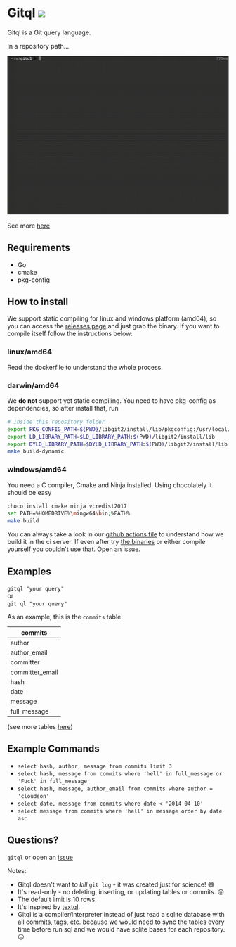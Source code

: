 Gitql ![](https://github.com/cloudson/gitql/workflows/CI/badge.svg)
===============

Gitql is a Git query language.

In a repository path...

![how to use](howtouse.gif)

See more [here](https://asciinema.org/a/97094)

## Requirements 
- Go  
- cmake  
- pkg-config  

## How to install

We support static compiling for linux and windows platform (amd64), so you can access the [releases page](https://github.com/cloudson/gitql/releases) and just grab the binary. If you want to compile itself follow the instructions below: 

### linux/amd64 

Read the dockerfile to understand the whole process. 

### darwin/amd64

We **do not** support yet static compiling. You need to have pkg-config as dependencies, so after install that, run

```bash
# Inside this repository folder
export PKG_CONFIG_PATH=${PWD}/libgit2/install/lib/pkgconfig:/usr/local/opt/openssl/lib/pkgconfig
export LD_LIBRARY_PATH=$LD_LIBRARY_PATH:$(PWD)/libgit2/install/lib
export DYLD_LIBRARY_PATH=$DYLD_LIBRARY_PATH:$(PWD)/libgit2/install/lib
make build-dynamic
```

### windows/amd64

You need a C compiler, Cmake and Ninja installed. Using chocolately it should be easy 

```bash
choco install cmake ninja vcredist2017
set PATH=%HOMEDRIVE%\mingw64\bin;%PATH%
make build
```

You can always take a look in our [github actions file](./.github/workflows/ci.yml) to understand
how we build it in the ci server. If even after try [the binaries](https://github.com/cloudson/gitql/releases) or either compile yourself you couldn't use that. Open an issue. 

## Examples 

`gitql "your query" `   
or   
`git ql "your query" `


As an example, this is the `commits` table:

| commits |
| ---------|
| author |
| author_email |
| committer |
| committer_email |
| hash |
| date |
| message |
| full_message |

(see more tables [here](tables.md))

## Example Commands
* `select hash, author, message from commits limit 3`  
* `select hash, message from commits where 'hell' in full_message or 'Fuck' in full_message`  
* `select hash, message, author_email from commits where author = 'cloudson'`  
* `select date, message from commits where date < '2014-04-10' `  
* `select message from commits where 'hell' in message order by date asc`

## Questions?

`gitql` or open an [issue](https://github.com/cloudson/gitql/issues)

Notes:
* Gitql doesn't want to _kill_ `git log` - it was created just for science! :sweat_smile:
* It's read-only - no deleting, inserting, or updating tables or commits. :stuck_out_tongue_closed_eyes:
* The default limit is 10 rows.
* It's inspired by [textql](https://github.com/dinedal/textql).
* Gitql is a compiler/interpreter instead of just read a sqlite database with all commits, tags, etc. because we would need to sync the tables every time before run sql and we would have sqlite bases for each repository. :neutral_face:

